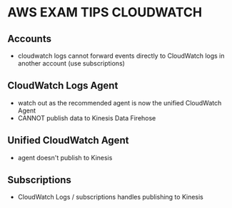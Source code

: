 # AWS EXAM TIPS CLOUDWATCH

## Accounts

- cloudwatch logs cannot forward events directly to CloudWatch logs in another account (use subscriptions)

## CloudWatch Logs Agent

- watch out as the recommended agent is now the unified CloudWatch Agent
- CANNOT publish data to Kinesis Data Firehose

## Unified CloudWatch Agent

- agent doesn't publish to Kinesis

## Subscriptions

- CloudWatch Logs / subscriptions handles publishing to Kinesis
